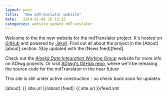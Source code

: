 ```yaml
---
layout: post
title:  "New mdTranslator website"
date:   2014-01-08 16:12:15
categories: website update mdTranslator
---
```


Welcome to the the new website for the mdTranslator project.
 It's hosted on [GitHub](https://pages.github.com/) and powered by [Jekyll](https://jekyllrb.com/).
 Find out all about the project in the [About][about] section. Stay updated with the [News feed][feed].

Check out the [*Alaska Data Integration Working Group*][adiwg] website for more info on ADIwg projects. Or visit [ADIwg's GitHub repo][adiwg-gh],
 where we'll be releasing the source code for the mdTranslator in the near future

 This site is still under active construction - so check back soon for updates.

[adiwg-gh]: https://github.com/adiwg
[adiwg]: https://adiwg.org
[about]: {{ site.url }}/about
[feed]: {{ site.url }}/feed.xml
